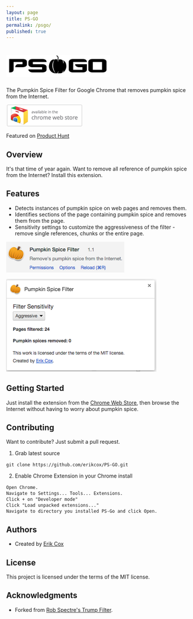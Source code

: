 ```yaml
---
layout: page
title: PS-GO
permalink: /psgo/
published: true
---
```


![PS GO](/images/psgo.png)
================================
The Pumpkin Spice Filter for Google Chrome that removes pumpkin spice from the Internet.

[
![CWS](/images/ChromeWebStore_BadgeWBorder_v2_206x58.png)](https://chrome.google.com/webstore/detail/pumpkin-spice-filter/dkbgebgdlnllkcbinlljageehpipdepi)

Featured on [Product Hunt](https://www.producthunt.com/tech/pumkin-spice-filter)


Overview
--------------------------
It's that time of year again. Want to remove all reference of pumpkin spice from the Internet? Install this extension.


Features
--------------------------

* Detects instances of pumpkin spice on web pages and removes them.
* Identifies sections of the page containing pumpkin spice and removes them from the page.
* Sensitivity settings to customize the aggressiveness of the filter - remove single references, chunks or the entire page.

![extension](/images/extension.png)

![options](/images/options.png)

Getting Started
--------------------------

Just install the extension from the [Chrome Web Store](https://chrome.google.com/webstore/detail/pumpkin-spice-filter/dkbgebgdlnllkcbinlljageehpipdepi), then browse the Internet without having to worry about pumpkin spice.


Contributing
-------------------------
Want to contribute? Just submit a pull request.

1) Grab latest source
```
git clone https://github.com/erikcox/PS-GO.git
```

2) Enable Chrome Extension in your Chrome install
```
Open Chrome.
Navigate to Settings... Tools... Extensions.
Click + on "Developer mode"
Click "Load unpacked extensions..."
Navigate to directory you installed PS-Go and click Open.
```


Authors
-------------------------

* Created by [Erik Cox](http://ecox.rocks/about/)

License
-------------------------
This project is licensed under the terms of the MIT license.

Acknowledgments
-------------------------
* Forked from [Rob Spectre's Trump Filter](https://github.com/RobSpectre/Trump-Filter).

